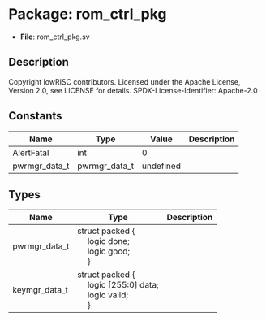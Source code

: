 # Package: rom_ctrl_pkg

- **File**: rom_ctrl_pkg.sv
## Description

 Copyright lowRISC contributors.
 Licensed under the Apache License, Version 2.0, see LICENSE for details.
 SPDX-License-Identifier: Apache-2.0


## Constants

| Name          | Type          | Value     | Description |
| ------------- | ------------- | --------- | ----------- |
| AlertFatal    | int           | 0         |             |
| pwrmgr_data_t | pwrmgr_data_t | undefined |             |
## Types

| Name          | Type                                                                                                                                                                             | Description |
| ------------- | -------------------------------------------------------------------------------------------------------------------------------------------------------------------------------- | ----------- |
| pwrmgr_data_t | struct packed {<br><span style="padding-left:20px">     logic done;<br><span style="padding-left:20px">     logic good;<br><span style="padding-left:20px">   }                  |             |
| keymgr_data_t | struct packed {<br><span style="padding-left:20px">     logic [255:0] data;<br><span style="padding-left:20px">     logic         valid;<br><span style="padding-left:20px">   } |             |
